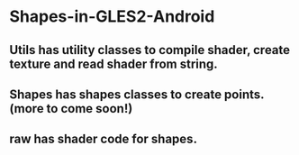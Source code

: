# Shapes-in-GLES2-Android

## Utils has utility classes to compile shader, create texture and read shader from string.
## Shapes has shapes classes to create points.(more to come soon!)
## raw has shader code for shapes.

